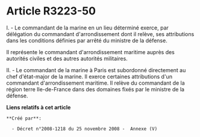 # Article R3223-50

I. - Le commandant de la marine en un lieu déterminé exerce, par délégation du commandant d'arrondissement dont il relève,
ses attributions dans les conditions définies par arrêté du ministre de la défense.

Il représente le commandant d'arrondissement maritime auprès des autorités civiles et des autres autorités militaires.

II. - Le commandant de la marine à Paris est subordonné directement au chef d'état-major de la marine. Il exerce certaines
attributions d'un commandant d'arrondissement maritime. Il relève du commandant de la région terre Ile-de-France dans des
domaines fixés par le ministre de la défense.

**Liens relatifs à cet article**

	**Créé par**:

	  - Décret n°2008-1218 du 25 novembre 2008 -  Annexe (V)

